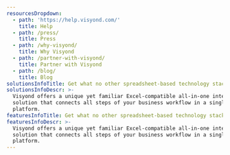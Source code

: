 ```yaml
---
resourcesDropdown:
  - path: 'https://help.visyond.com/'
    title: Help
  - path: /press/
    title: Press
  - path: /why-visyond/
    title: Why Visyond
  - path: /partner-with-visyond/
    title: Partner with Visyond
  - path: /blog/
    title: Blog
solutionsInfoTitle: Get what no other spreadsheet-based technology stack can give you
solutionsInfoDescr: >-
  Visyond offers a unique yet familiar Excel-compatible all-in-one integrated
  solution that connects all steps of your business workflow in a single
  platform.
featuresInfoTitle: Get what no other spreadsheet-based technology stack can give you
featuresInfoDescr: >-
  Visyond offers a unique yet familiar Excel-compatible all-in-one integrated
  solution that connects all steps of your business workflow in a single
  platform.
---
```


